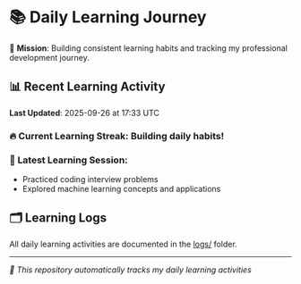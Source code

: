 # 📚 Daily Learning Journey

🎯 **Mission**: Building consistent learning habits and tracking my professional development journey.

## 📊 Recent Learning Activity

**Last Updated**: 2025-09-26 at 17:33 UTC

### 🔥 Current Learning Streak: Building daily habits!

### 📝 Latest Learning Session:
- Practiced coding interview problems
- Explored machine learning concepts and applications

## 🗂️ Learning Logs

All daily learning activities are documented in the [logs/](./logs/) folder.

---
*🤖 This repository automatically tracks my daily learning activities*

